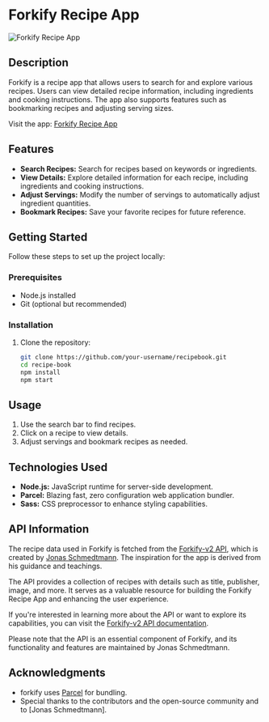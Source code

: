 # Forkify Recipe App

![Forkify Recipe App](https://recipebook-v2.netlify.app/)

## Description

Forkify is a recipe app that allows users to search for and explore various recipes. Users can view detailed recipe information, including ingredients and cooking instructions. The app also supports features such as bookmarking recipes and adjusting serving sizes.

Visit the app: [Forkify Recipe App](#)

## Features

- **Search Recipes:** Search for recipes based on keywords or ingredients.
- **View Details:** Explore detailed information for each recipe, including ingredients and cooking instructions.
- **Adjust Servings:** Modify the number of servings to automatically adjust ingredient quantities.
- **Bookmark Recipes:** Save your favorite recipes for future reference.

## Getting Started

Follow these steps to set up the project locally:

### Prerequisites

- Node.js installed
- Git (optional but recommended)

### Installation

1. Clone the repository:

   ```bash
   git clone https://github.com/your-username/recipebook.git
   cd recipe-book
   npm install
   npm start
## Usage

1. Use the search bar to find recipes.
2. Click on a recipe to view details.
3. Adjust servings and bookmark recipes as needed.

## Technologies Used

- **Node.js:** JavaScript runtime for server-side development.
- **Parcel:** Blazing fast, zero configuration web application bundler.
- **Sass:** CSS preprocessor to enhance styling capabilities.

## API Information

The recipe data used in Forkify is fetched from the [Forkify-v2 API](https://forkify-api.herokuapp.com/v2), which is created by [Jonas Schmedtmann](https://twitter.com/jonasschmedtman). The inspiration for the app is derived from his guidance and teachings.

The API provides a collection of recipes with details such as title, publisher, image, and more. It serves as a valuable resource for building the Forkify Recipe App and enhancing the user experience.

If you're interested in learning more about the API or want to explore its capabilities, you can visit the [Forkify-v2 API documentation](https://forkify-api.herokuapp.com/v2).

Please note that the API is an essential component of Forkify, and its functionality and features are maintained by Jonas Schmedtmann.


## Acknowledgments

- forkify uses [Parcel](https://parceljs.org/) for bundling.
- Special thanks to the contributors and the open-source community and to [Jonas Schmedtmann].


    
